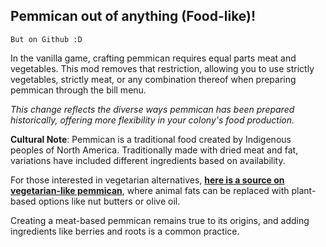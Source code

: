 ## Pemmican out of anything (Food-like)!

`But on Github :D`

In the vanilla game, crafting pemmican requires equal parts meat and vegetables. This mod removes that restriction, allowing you to use strictly vegetables, strictly meat, or any combination thereof when preparing pemmican through the bill menu.

_This change reflects the diverse ways pemmican has been prepared historically, offering more flexibility in your colony's food production._

**Cultural Note**: Pemmican is a traditional food created by Indigenous peoples of North America. Traditionally made with dried meat and fat, variations have included different ingredients based on availability.

For those interested in vegetarian alternatives, [**here is a source on vegetarian-like pemmican**](https://www.nrcnaa.org/pdf/cookbook.pdf), where animal fats can be replaced with plant-based options like nut butters or olive oil.

Creating a meat-based pemmican remains true to its origins, and adding ingredients like berries and roots is a common practice.

